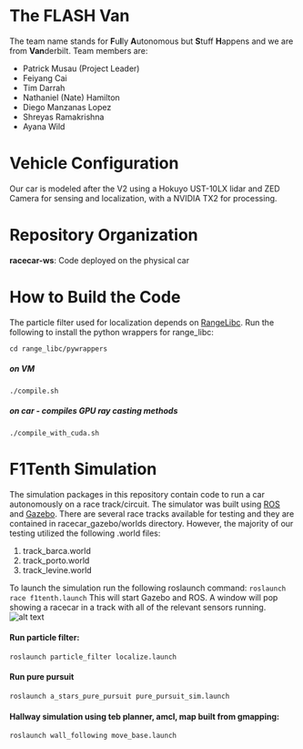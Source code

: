 # The FLASH Van 
The team name stands for **F**u**l**ly **A**utonomous but **S**tuff **H**appens and we are from **Van**derbilt.
Team members are:
* Patrick Musau (Project Leader)
* Feiyang Cai
* Tim Darrah
* Nathaniel (Nate) Hamilton
* Diego Manzanas Lopez
* Shreyas Ramakrishna
* Ayana Wild

# Vehicle Configuration
Our car is modeled after the V2 using a Hokuyo UST-10LX lidar and ZED Camera for sensing and localization, with a NVIDIA TX2 for processing.

# Repository Organization
**racecar-ws**: Code deployed on the physical car



# How to Build the Code
The particle filter used for localization depends on [RangeLibc](https://github.com/kctess5/range_libc). Run the following to install the python wrappers for range_libc:

```cd range_libc/pywrappers```

##### on VM

```./compile.sh```

##### on car - compiles GPU ray casting methods

```./compile_with_cuda.sh ```

# F1Tenth Simulation
The simulation packages in this repository contain code to run a car autonomously on a race track/circuit. The simulator was built using [ROS](http://wiki.ros.org/) and [Gazebo](http://gazebosim.org/tutorials). There are several race tracks available for testing and they are contained in racecar_gazebo/worlds directory. However, the majority of our testing utilized the following .world files:
  1. track_barca.world
  2. track_porto.world
  3. track_levine.world
 
To launch the simulation run the following roslaunch command:
```roslaunch race f1tenth.launch```
This will start Gazebo and ROS. A window will pop showing a racecar in a track with all of the relevant sensors running. 
![alt text](https://github.com/verivital/F1TenthVanderbilt/tree/master/images/simulator.png)
#### Run particle filter:
```roslaunch particle_filter localize.launch```
#### Run pure pursuit
```roslaunch a_stars_pure_pursuit pure_pursuit_sim.launch  ```

#### Hallway simulation using teb planner, amcl, map built from gmapping:

```roslaunch wall_following move_base.launch```
